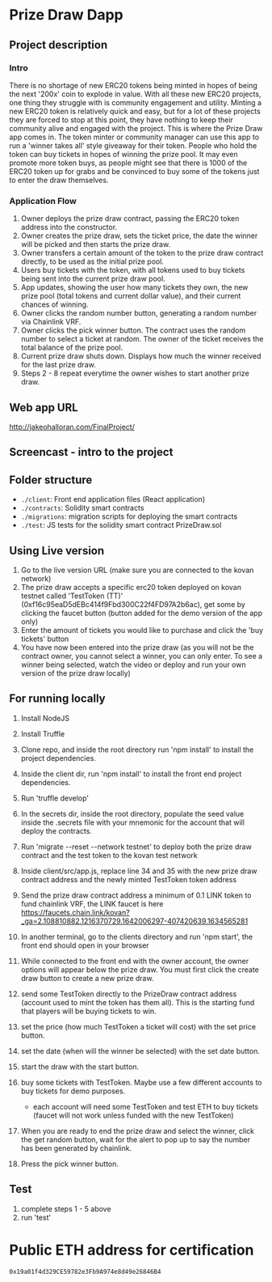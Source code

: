 # Prize Draw Dapp
## Project description

### Intro
There is no shortage of new ERC20 tokens being minted in hopes of being the next '200x' coin to explode in value. With all these new ERC20 projects, one thing they struggle with is community engagement and utility. 
Minting a new ERC20 token is relatively quick and easy, but for a lot of these projects they are forced to stop at this point, they have nothing to keep their community alive and engaged with the project.
This is where the Prize Draw app comes in. The token minter or community manager can use this app to run a 'winner takes all' style giveaway for their token. People who hold the token can buy tickets in hopes of winning the prize pool.
It may even promote more token buys, as people might see that there is 1000 of the ERC20 token up for grabs and be convinced to buy some of the tokens just to enter the draw themselves.

### Application Flow
1. Owner deploys the prize draw contract, passing the ERC20 token address into the constructor.
2. Owner creates the prize draw, sets the ticket price, the date the winner will be picked and then starts the prize draw.
3. Owner transfers a certain amount of the token to the prize draw contract directly, to be used as the initial prize pool.
4. Users buy tickets with the token, with all tokens used to buy tickets being sent into the current prize draw pool.
5. App updates, showing the user how many tickets they own, the new prize pool (total tokens and current dollar value), and their current chances of winning.
6. Owner clicks the random number button, generating a random number via Chainlink VRF. 
7. Owner clicks the pick winner button. The contract uses the random number to select a ticket at random. The owner of the ticket receives the total balance of the prize pool.
8. Current prize draw shuts down. Displays how much the winner received for the last prize draw.
9. Steps 2 - 8 repeat everytime the owner wishes to start another prize draw.


## Web app URL
http://jakeohalloran.com/FinalProject/

## Screencast - intro to the project


## Folder structure
- `./client`: Front end application files (React application)
- `./contracts`: Solidity smart contracts
- `./migrations`: migration scripts for deploying the smart contracts
- `./test`: JS tests for the solidity smart contract PrizeDraw.sol


## Using Live version
1. Go to the live version URL (make sure you are connected to the kovan network)
2. The prize draw accepts a specific erc20 token deployed on kovan testnet called 'TestToken (TT)' (0xf16c95eaD5dEBc414f9Fbd300C22f4FD97A2b6ac), get some by clicking the faucet button (button added for the demo version of the app only)
3. Enter the amount of tickets you would like to purchase and click the 'buy tickets' button
4. You have now been entered into the prize draw (as you will not be the contract owner, you cannot select a winner, you can only enter. To see a winner being selected, watch the video or deploy and run your own version of the prize draw locally)

## For running locally
1. Install NodeJS
2. Install Truffle
3. Clone repo, and inside the root directory run 'npm install' to install the project dependencies.
4. Inside the client dir, run 'npm install' to install the front end project dependencies.
5. Run 'truffle develop'
6. In the secrets dir, inside the root directory, populate the seed value inside the .secrets file with your mnemonic for the account that will deploy the contracts.
7. Run 'migrate --reset --network testnet' to deploy both the prize draw contract and the test token to the kovan test network
8. Inside client/src/app.js, replace line 34 and 35 with the new prize draw contract address and the newly minted TestToken token address
9. Send the prize draw contract address a minimum of 0.1 LINK token to fund chainlink VRF, the LINK faucet is here https://faucets.chain.link/kovan?_ga=2.108810882.1216370729.1642006297-407420639.1634565281
10. In another terminal, go to the clients directory and run 'npm start', the front end should open in your browser
11. While connected to the front end with the owner account, the owner options will appear below the prize draw. You must first click the create draw button to create a new prize draw.

12. send some TestToken directly to the PrizeDraw contract address (account used to mint the token has them all). This is the starting fund that players will be buying tickets to win.
13. set the price (how much TestToken a ticket will cost) with the set price button.
14. set the date (when will the winner be selected) with the set date button.
15. start the draw with the start button. 
16. buy some tickets with TestToken. Maybe use a few different accounts to buy tickets for demo purposes.
	- each account will need some TestToken and test ETH to buy tickets (faucet will not work unless funded with the new TestToken)
17. When you are ready to end the prize draw and select the winner, click the get random button, wait for the alert to pop up to say the number has been generated by chainlink. 
18. Press the pick winner button.


## Test
1. complete steps 1 - 5 above
2. run 'test'

# Public ETH address for certification
`0x19a01f4d329CE59782e3Fb9A974e8d49e26846B4`